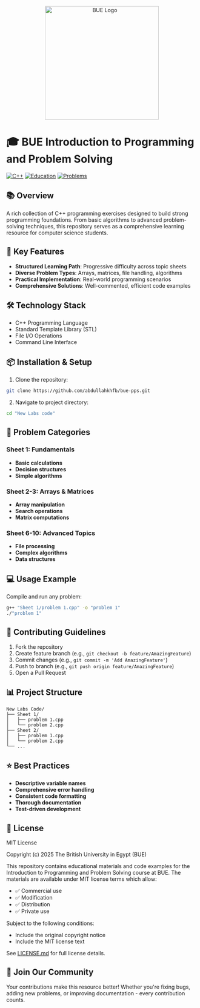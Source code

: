 <p align="center">
  <img src="https://pgs.bue.edu.eg/pgs/css/images/BUE-logo2-03.png" width="300" alt="BUE Logo">
</p>

# 🎓 BUE Introduction to Programming and Problem Solving

[![C++](https://img.shields.io/badge/Language-C++-blue.svg)](https://isocpp.org/)
[![Education](https://img.shields.io/badge/Purpose-Education-green.svg)]()
[![Problems](https://img.shields.io/badge/Problems-50+-orange.svg)]()

## 📚 Overview

A rich collection of C++ programming exercises designed to build strong programming foundations. From basic algorithms to advanced problem-solving techniques, this repository serves as a comprehensive learning resource for computer science students.

## 🎯 Key Features

- **Structured Learning Path**: Progressive difficulty across topic sheets
- **Diverse Problem Types**: Arrays, matrices, file handling, algorithms
- **Practical Implementation**: Real-world programming scenarios
- **Comprehensive Solutions**: Well-commented, efficient code examples

## 🛠️ Technology Stack

- C++ Programming Language
- Standard Template Library (STL)
- File I/O Operations
- Command Line Interface

## 📦 Installation & Setup

1. Clone the repository:

```bash
git clone https://github.com/abdullahkhfb/bue-pps.git
```

2. Navigate to project directory:

```bash
cd "New Labs code"
```

## 📘 Problem Categories

### Sheet 1: Fundamentals

- **Basic calculations**
- **Decision structures**
- **Simple algorithms**

### Sheet 2-3: Arrays & Matrices

- **Array manipulation**
- **Search operations**
- **Matrix computations**

### Sheet 6-10: Advanced Topics

- **File processing**
- **Complex algorithms**
- **Data structures**

## 💻 Usage Example

Compile and run any problem:

```bash
g++ "Sheet 1/problem 1.cpp" -o "problem 1"
./"problem 1"
```

## 🤝 Contributing Guidelines

1. Fork the repository
2. Create feature branch (e.g., `git checkout -b feature/AmazingFeature`)
3. Commit changes (e.g., `git commit -m 'Add AmazingFeature'`)
4. Push to branch (e.g., `git push origin feature/AmazingFeature`)
5. Open a Pull Request

## 📊 Project Structure

```
New Labs Code/
├── Sheet 1/
│   ├── problem 1.cpp
│   └── problem 2.cpp
├── Sheet 2/
│   ├── problem 1.cpp
│   └── problem 2.cpp
└── ...
```

## ⭐ Best Practices

- **Descriptive variable names**
- **Comprehensive error handling**
- **Consistent code formatting**
- **Thorough documentation**
- **Test-driven development**

## 📄 License

MIT License

Copyright (c) 2025 The British University in Egypt (BUE)

This repository contains educational materials and code examples for the Introduction to Programming and Problem Solving course at BUE. The materials are available under MIT license terms which allow:

- ✅ Commercial use
- ✅ Modification
- ✅ Distribution
- ✅ Private use

Subject to the following conditions:

- Include the original copyright notice
- Include the MIT license text

See [LICENSE.md](LICENSE.md) for full license details.

## 🌟 Join Our Community

Your contributions make this resource better! Whether you're fixing bugs, adding new problems, or improving documentation - every contribution counts.
